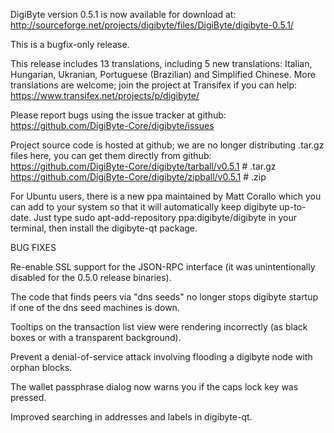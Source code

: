 DigiByte version 0.5.1 is now available for download at:
http://sourceforge.net/projects/digibyte/files/DigiByte/digibyte-0.5.1/

This is a bugfix-only release.

This release includes 13 translations, including 5 new translations:
Italian, Hungarian, Ukranian, Portuguese (Brazilian) and Simplified Chinese.
More translations are welcome; join the project at Transifex if you can help:
https://www.transifex.net/projects/p/digibyte/

Please report bugs using the issue tracker at github:
https://github.com/DigiByte-Core/digibyte/issues

Project source code is hosted at github; we are no longer
distributing .tar.gz files here, you can get them
directly from github:
https://github.com/DigiByte-Core/digibyte/tarball/v0.5.1  # .tar.gz
https://github.com/DigiByte-Core/digibyte/zipball/v0.5.1  # .zip

For Ubuntu users, there is a new ppa maintained by Matt Corallo which
you can add to your system so that it will automatically keep
digibyte up-to-date.  Just type
sudo apt-add-repository ppa:digibyte/digibyte
in your terminal, then install the digibyte-qt package.


BUG FIXES

Re-enable SSL support for the JSON-RPC interface (it was unintentionally
disabled for the 0.5.0 release binaries).

The code that finds peers via "dns seeds" no longer stops digibyte startup
if one of the dns seed machines is down.

Tooltips on the transaction list view were rendering incorrectly (as black boxes
or with a transparent background).

Prevent a denial-of-service attack involving flooding a digibyte node with
orphan blocks.

The wallet passphrase dialog now warns you if the caps lock key was pressed.

Improved searching in addresses and labels in digibyte-qt.

